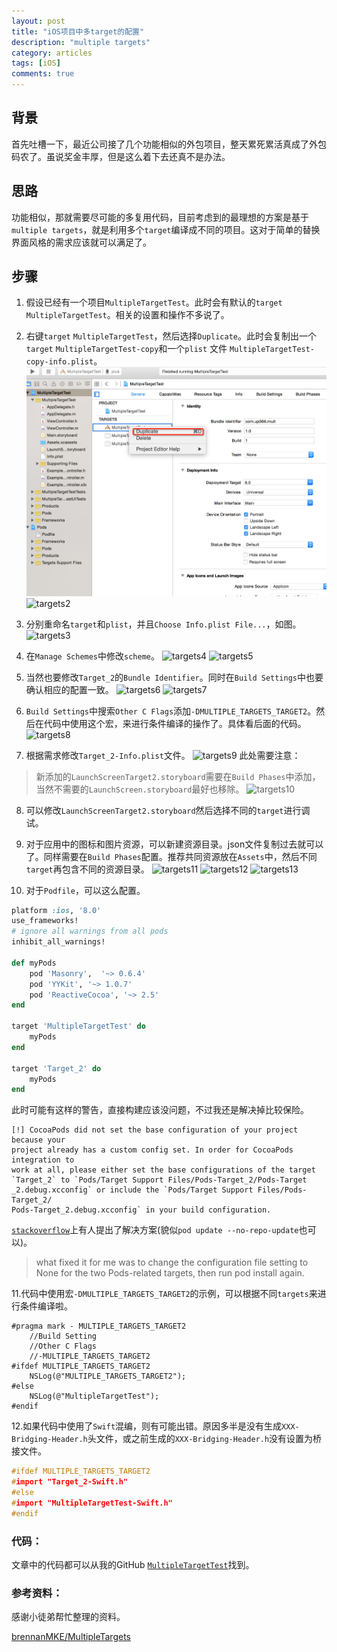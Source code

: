 ```yaml
---
layout: post
title: "iOS项目中多target的配置"
description: "multiple targets"
category: articles
tags: [iOS]
comments: true
---
```


## 背景

首先吐槽一下，最近公司接了几个功能相似的外包项目，整天累死累活真成了外包码农了。虽说奖金丰厚，但是这么着下去还真不是办法。

## 思路

功能相似，那就需要尽可能的多复用代码，目前考虑到的最理想的方案是基于`multiple targets`，就是利用多个`target`编译成不同的项目。这对于简单的替换界面风格的需求应该就可以满足了。

## 步骤

1. 假设已经有一个项目`MultipleTargetTest`。此时会有默认的`target` `MultipleTargetTest`。相关的设置和操作不多说了。

2. 右键`target` `MultipleTargetTest`，然后选择`Duplicate`。此时会复制出一个`target` `MultipleTargetTest-copy`和一个`plist` 文件 `MultipleTargetTest-copy-info.plist`。
![targets1](../images/targets1.png)
![targets2](http://7xr0hq.com1.z0.glb.clouddn.com/targets2.png)

3. 分别重命名`target`和`plist`，并且`Choose Info.plist File...`，如图。
![targets3](http://7xr0hq.com1.z0.glb.clouddn.com/targets3.png)

4. 在`Manage Schemes`中修改`scheme`。
![targets4](http://7xr0hq.com1.z0.glb.clouddn.com/targets4.png)
![targets5](http://7xr0hq.com1.z0.glb.clouddn.com/targets5.png)

5. 当然也要修改`Target_2`的`Bundle Identifier`。同时在`Build Settings`中也要确认相应的配置一致。
![targets6](http://7xr0hq.com1.z0.glb.clouddn.com/targets6.png)
![targets7](http://7xr0hq.com1.z0.glb.clouddn.com/targets7.png)

6. `Build Settings`中搜索`Other C Flags`添加`-DMULTIPLE_TARGETS_TARGET2`。然后在代码中使用这个宏，来进行条件编译的操作了。具体看后面的代码。
![targets8](http://7xr0hq.com1.z0.glb.clouddn.com/targets8.png)

7. 根据需求修改`Target_2-Info.plist`文件。
![targets9](http://7xr0hq.com1.z0.glb.clouddn.com/targets9.png)
此处需要注意：
> 新添加的`LaunchScreenTarget2.storyboard`需要在`Build Phases`中添加，当然不需要的`LaunchScreen.storyboard`最好也移除。
![targets10](http://7xr0hq.com1.z0.glb.clouddn.com/targets10.png)

8. 可以修改`LaunchScreenTarget2.storyboard`然后选择不同的`target`进行调试。

9. 对于应用中的图标和图片资源，可以新建资源目录。json文件复制过去就可以了。同样需要在`Build Phases`配置。推荐共同资源放在`Assets`中，然后不同`target`再包含不同的资源目录。
![targets11](http://7xr0hq.com1.z0.glb.clouddn.com/targets11.png)
![targets12](http://7xr0hq.com1.z0.glb.clouddn.com/targets12.png)
![targets13](http://7xr0hq.com1.z0.glb.clouddn.com/targets13.png)

10. 对于`Podfile`，可以这么配置。

```ruby
platform :ios, '8.0'
use_frameworks!
# ignore all warnings from all pods
inhibit_all_warnings!

def myPods
    pod 'Masonry',  '~> 0.6.4'
    pod 'YYKit', '~> 1.0.7'
    pod 'ReactiveCocoa', '~> 2.5'
end

target 'MultipleTargetTest' do
    myPods
end

target 'Target_2' do
    myPods
end
```

此时可能有这样的警告，直接构建应该没问题，不过我还是解决掉比较保险。

```
[!] CocoaPods did not set the base configuration of your project because your 
project already has a custom config set. In order for CocoaPods integration to 
work at all, please either set the base configurations of the target 
`Target_2` to `Pods/Target Support Files/Pods-Target_2/Pods-Target
_2.debug.xcconfig` or include the `Pods/Target Support Files/Pods-Target_2/
Pods-Target_2.debug.xcconfig` in your build configuration.
```

[`stackoverflow`](http://stackoverflow.com/questions/26287103/cocoapods-warning-cocoapods-did-not-set-the-base-configuration-of-your-project)上有人提出了解决方案(貌似`pod update --no-repo-update`也可以)。

> what fixed it for me was to change the configuration file setting to None for the two Pods-related targets, then run pod install again.

11.代码中使用宏`-DMULTIPLE_TARGETS_TARGET2`的示例，可以根据不同`targets`来进行条件编译啦。

```objc
#pragma mark - MULTIPLE_TARGETS_TARGET2
    //Build Setting
    //Other C Flags
    //-MULTIPLE_TARGETS_TARGET2
#ifdef MULTIPLE_TARGETS_TARGET2
    NSLog(@"MULTIPLE_TARGETS_TARGET2");
#else
    NSLog(@"MultipleTargetTest");
#endif
```

12.如果代码中使用了`Swift`混编，则有可能出错。原因多半是没有生成`XXX-Bridging-Header.h`头文件，或之前生成的`XXX-Bridging-Header.h`没有设置为桥接文件。

```c
#ifdef MULTIPLE_TARGETS_TARGET2
#import "Target_2-Swift.h"
#else
#import "MultipleTargetTest-Swift.h"
#endif
```


### 代码：
文章中的代码都可以从我的GitHub [`MultipleTargetTest`](https://github.com/lettleprince/MultipleTargetTest)找到。

### 参考资料：

感谢小徒弟帮忙整理的资料。

[brennanMKE/MultipleTargets](https://github.com/brennanMKE/MultipleTargets)

